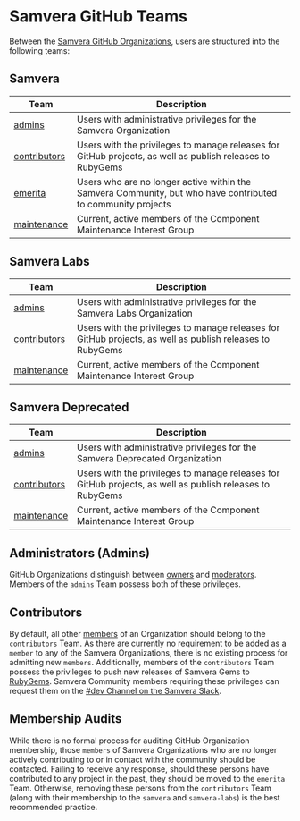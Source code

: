# Samvera GitHub Teams

Between the [Samvera GitHub Organizations](./ORGS.md), users are structured into the following teams:

## Samvera

| Team | Description |
| ---- | ----------- |
| [admins](https://github.com/orgs/samvera/teams/admins) | Users with administrative privileges for the Samvera Organization |
| [contributors](https://github.com/orgs/samvera/teams/contributors) | Users with the privileges to manage releases for GitHub projects, as well as publish releases to RubyGems |
| [emerita](https://github.com/orgs/samvera/teams/emerita) | Users who are no longer active within the Samvera Community, but who have contributed to community projects |
| [maintenance](https://github.com/orgs/samvera/teams/maintenance) | Current, active members of the Component Maintenance Interest Group |

## Samvera Labs
| Team | Description |
| ---- | ----------- |
| [admins](https://github.com/orgs/samvera-labs/teams/admins) | Users with administrative privileges for the Samvera Labs Organization |
| [contributors](https://github.com/orgs/samvera-labs/teams/contributors) | Users with the privileges to manage releases for GitHub projects, as well as publish releases to RubyGems |
| [maintenance](https://github.com/orgs/samvera-labs/teams/maintenance) | Current, active members of the Component Maintenance Interest Group |

## Samvera Deprecated
| Team | Description |
| ---- | ----------- |
| [admins](https://github.com/orgs/samvera-deprecated/teams/admins) | Users with administrative privileges for the Samvera Deprecated Organization |
| [contributors](https://github.com/orgs/samvera-deprecated/teams/contributors) | Users with the privileges to manage releases for GitHub projects, as well as publish releases to RubyGems |
| [maintenance](https://github.com/orgs/samvera-deprecated/teams/maintenance) | Current, active members of the Component Maintenance Interest Group |

## Administrators (Admins)
GitHub Organizations distinguish between [owners](https://docs.github.com/en/organizations/managing-peoples-access-to-your-organization-with-roles/maintaining-ownership-continuity-for-your-organization) and [moderators](https://docs.github.com/en/organizations/managing-peoples-access-to-your-organization-with-roles/managing-moderators-in-your-organization). Members of the `admins` Team possess both of these privileges.

## Contributors
By default, all other [members](https://docs.github.com/en/organizations/managing-peoples-access-to-your-organization-with-roles/roles-in-an-organization#organization-members) of an Organization should belong to the `contributors` Team. As there are currently no requirement to be added as a `member` to any of the Samvera Organizations, there is no existing process for admitting new `members`. Additionally, members of the `contributors` Team possess the privileges to push new releases of Samvera Gems to [RubyGems](https://rubygems.org/). Samvera Community members requiring these privileges can request them on the [#dev Channel on the Samvera Slack](https://samvera.slack.com/app_redirect?channel=dev).

## Membership Audits
While there is no formal process for auditing GitHub Organization membership, those `members` of Samvera Organizations who are no longer actively contributing to or in contact with the community should be contacted. Failing to receive any response, should these persons have contributed to any project in the past, they should be moved to the `emerita` Team. Otherwise, removing these persons from the `contributors` Team (along with their membership to the `samvera` and `samvera-labs`) is the best recommended practice.